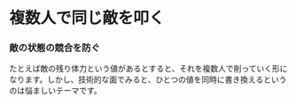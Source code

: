 # 複数人で同じ敵を叩く

### 敵の状態の競合を防ぐ

たとえば敵の残り体力という値があるとすると、それを複数人で削っていく形になります。しかし、技術的な面でみると、ひとつの値を同時に書き換えるというのは悩ましいテーマです。





